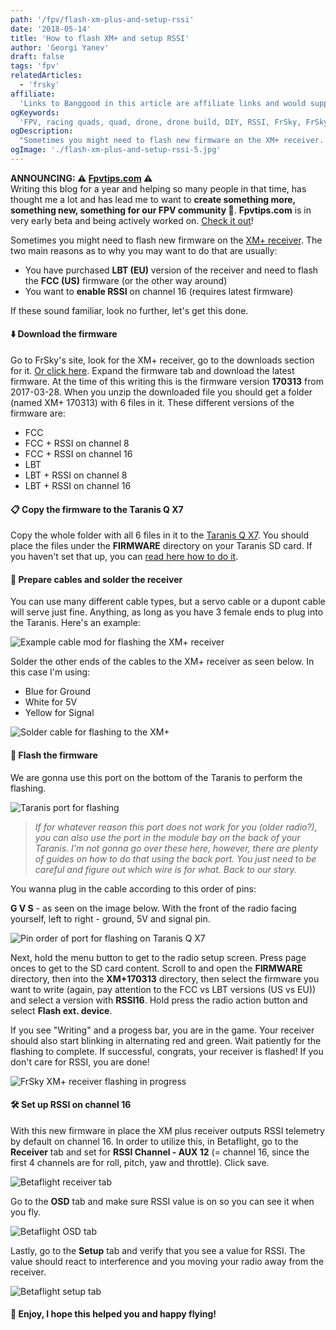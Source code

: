 ```yaml
---
path: '/fpv/flash-xm-plus-and-setup-rssi'
date: '2018-05-14'
title: 'How to flash XM+ and setup RSSI'
author: 'Georgi Yanev'
draft: false
tags: 'fpv'
relatedArticles:
  - 'frsky'
affiliate:
  'Links to Banggood in this article are affiliate links and would support the blog if used to make a purchase.'
ogKeywords:
  'FPV, racing quads, quad, drone, drone build, DIY, RSSI, FrSky, FrSky XM+, XM+, XM plus, Taranis Q X7, RSSI, telemetry signal, flash xm+, flash xm plus, enable rssi on xm+'
ogDescription:
  "Sometimes you might need to flash new firmware on the XM+ receiver. Here's how to do that with the Taranis Q X7"
ogImage: './flash-xm-plus-and-setup-rssi-5.jpg'
---
```


<div class="article-update-notification">
  <strong>ANNOUNCING: ⚠️ <a href="https://www.fpvtips.com">Fpvtips.com</a> ⚠️</strong><br>
  Writing this blog for a year and helping so many people in that time, has thought me a lot and has lead me to want to
  <strong>create something more, something new, something for our FPV community 💜</strong>. <strong>Fpvtips.com</strong> is in very early beta and being actively worked on. <a href="https://www.fpvtips.com">Check it out</a>!
</div>

Sometimes you might need to flash new firmware on the [XM+ receiver][3]. The two main reasons as to why you may want to do that are usually:

- You have purchased **LBT (EU)** version of the receiver and need to flash the **FCC (US)** firmware (or the other way around)
- You want to **enable RSSI** on channel 16 (requires latest firmware)

If these sound familiar, look no further, let's get this done.

#### ⬇️ Download the firmware

Go to FrSky's site, look for the XM+ receiver, go to the downloads section for it. [Or click here][1]. Expand the firmware tab and download the latest firmware. At the time of this writing this is the firmware version **170313** from 2017-03-28. When you unzip the downloaded file you should get a folder (named XM+ 170313) with 6 files in it. These different versions of the firmware are:

- FCC
- FCC + RSSI on channel 8
- FCC + RSSI on channel 16
- LBT
- LBT + RSSI on channel 8
- LBT + RSSI on channel 16

#### 📋 Copy the firmware to the Taranis Q X7

Copy the whole folder with all 6 files in it to the [Taranis Q X7][4]. You should place the files under the **FIRMWARE** directory on your Taranis SD card. If you haven't set that up, you can [read here how to do it][2].

#### 🔌 Prepare cables and solder the receiver

You can use many different cable types, but a servo cable or a dupont cable will serve just fine. Anything, as long as you have 3 female ends to plug into the Taranis. Here's an example:

![Example cable mod for flashing the XM+ receiver](flash-xm-plus-and-setup-rssi-1.jpg)

Solder the other ends of the cables to the XM+ receiver as seen below. In this case I'm using:

- Blue for Ground
- White for 5V
- Yellow for Signal

![Solder cable for flashing to the XM+](flash-xm-plus-and-setup-rssi-2.jpg)

#### 📲 Flash the firmware

We are gonna use this port on the bottom of the Taranis to perform the flashing.

![Taranis port for flashing](flash-xm-plus-and-setup-rssi-3.jpg)

> _If for whatever reason this port does not work for you (older radio?), you can also use the port in the module bay on the back of your Taranis. I'm not gonna go over these here, however, there are plenty of guides on how to do that using the back port. You just need to be careful and figure out which wire is for what. Back to our story._

You wanna plug in the cable according to this order of pins:

**G V S** - as seen on the image below. With the front of the radio facing yourself, left to right - ground, 5V and signal pin.

![Pin order of port for flashing on Taranis Q X7](flash-xm-plus-and-setup-rssi-4.jpg)

Next, hold the menu button to get to the radio setup screen. Press page onces to get to the SD card content. Scroll to and open the **FIRMWARE** directory, then into the **XM+170313** directory, then select the firmware you want to write (again, pay attention to the FCC vs LBT versions (US vs EU)) and select a version with **RSSI16**. Hold press the radio action button and select **Flash ext. device**.

If you see "Writing" and a progess bar, you are in the game. Your receiver should also start blinking in alternating red and green. Wait patiently for the flashing to complete. If successful, congrats, your receiver is flashed! If you don't care for RSSI, you are done!

![FrSky XM+ receiver flashing in progress](flash-xm-plus-and-setup-rssi-5.jpg)

#### 🛠️ Set up RSSI on channel 16

With this new firmware in place the XM plus receiver outputs RSSI telemetry by default on channel 16. In order to utilize this, in Betaflight, go to the **Receiver** tab and set for **RSSI Channel - AUX 12** (= channel 16, since the first 4 channels are for roll, pitch, yaw and throttle). Click save.

![Betaflight receiver tab](flash-xm-plus-and-setup-rssi-6.png)

Go to the **OSD** tab and make sure RSSI value is on so you can see it when you fly.

![Betaflight OSD tab](flash-xm-plus-and-setup-rssi-7.png)

Lastly, go to the **Setup** tab and verify that you see a value for RSSI. The value should react to interference and you moving your radio away from the receiver.

![Betaflight setup tab](flash-xm-plus-and-setup-rssi-8.png)

#### 🎉 Enjoy, I hope this helped you and happy flying!

[0]: Linkslist
[1]: https://www.frsky-rc.com/xm-plus-mini-sbus-non-telemetry-full-range/
[2]: /fpv/setup-taranis-qx7
[3]: https://bit.ly/xm-plus
[4]: https://bit.ly/taranis-qx7
